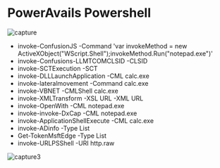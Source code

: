 # PowerAvails Powershell 

![capture](https://user-images.githubusercontent.com/25440152/40957965-4bc331bc-684c-11e8-985d-a50702330232.PNG)

*   invoke-ConfusionJS -Command 'var invokeMethod = new ActiveXObject("WScript.Shell");invokeMethod.Run("notepad.exe")'
*   invoke-Confusions-LLMTCOMCLSID -CLSID 
 *   invoke-SCTExecution -SCT 
  *   invoke-DLLLaunchApplication -CML calc.exe
   *   invoke-lateralmovement -Command calc.exe
   *   invoke-VBNET -CMLShell calc.exe
   *   invoke-XMLTransform -XSL URL -XML URL
   *   invoke-OpenWith -CML notepad.exe
   *   invoke-invoke-DxCap -CML notepad.exe
   *   invoke-ApplicationShellExecute -CML calc.exe  
   *   invoke-ADinfo -Type List    
   *   Get-TokenMsftEdge -Type List    
   *   invoke-URLPSShell -URI http.raw

   ![capture3](https://user-images.githubusercontent.com/25440152/44618407-64c3e580-a875-11e8-9279-da4262184adb.PNG)


